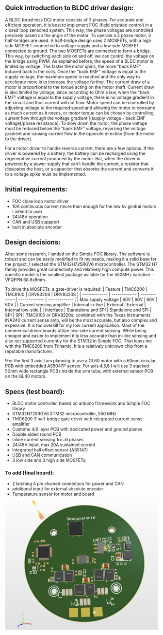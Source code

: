 ## Quick introduction to BLDC driver design:
A BLDC (brushless DC) motor consists of 3 phases. For accurate and efficient operation, it is best to implement FOC (field oriented control) in a closed loop sensored system. This way, the phase voltages are controlled precisely based on the angle of the motor.
To operate a 3 phase motor, 3 half-bridges are used. A half-bridge design uses 2 MOSFETs, with a high side MOSFET connected to voltage supply and a low side MOSFET connected to ground. The two MOSFETs are connected to form a bridge. This way, by switching each side on and off, we can control the voltage on the bridge using PWM.
As explained before, the speed of a BLDC motor is limited by voltage. The faster the motor spins, the more "back EMF" induced back in the coils. Once the "back EMF" voltage is equal to the supply voltage, the maximum speed is reached and the only way to accelerate more is to increase the voltage further.
The current draw of a motor is proportional to the torque acting on the motor shaft. Current draw is also limited by voltage, since according to Ohm's law, when the "back EMF" voltage is equal to the supply voltage, there is no voltage gradient in the circuit and thus current will not flow. 
Motor speed can be controlled by adjusting voltage to the required speed and allowing the motor to consume as much current as it needs, or motor torque can be chosen by controlling current flow through the voltage gradient [(supply voltage - back EMF voltage)/phase resistance].
To slow down the motor, the phase voltage must be reduced below the "back EMF" voltage, reversing the voltage gradient and causing current flow in the opposite direction (from the motor to the driver). 

For a motor driver to handle reverse current, there are a few options. If the driver is powered by a battery, the battery can be recharged using the regenerative current produced by the motor. But, when the driver is powered by a power supply that can't handle the current, a resistor that dissipates the heat, or a capacitor that absorbs the current and converts it to a voltage spike must be implemented.

## Initial requirements:
- FOC close loop motor driver
- 10A continuous current (more than enough for the low kv gimbal motors I intend to use)
- 24/48V operation
- CAN and USB suppport
- built in absolute encoder

## Design decisions:
After some research, I landed on the Simple FOC library. The software is robust and can be easily modified to fit my needs, making it a solid base for the project.
I selected the STM32H725RGV6 microcontroller. The STM32 H7 family provides great connectivity and relatively high compute power. This specific model is the smallest package avilable for the 550MHz variation - VFQFPN 68 8x8mm.

To drive the MOSFETs, a gate-driver is required:
| Feature  | TMC6200 | TMC6100 | DRV8320S | DRV8323S |
| ------------- | ------------- | ------------- | ------------- | ------------- |
| Max supply voltage | 60V | 60V | 60V | 60V |
| Current sensing amplifier | Internal in-line | External | External | Internal low-side | 
| Interface | Standalone and SPI | Standalone and SPI | SPI | SPI |
TMC6100 or DRV8320s, combined with the Texas Instruments INA240 current sense amp, will be the most accurate, but also complex and expensive. It is too overkill for my low current application.
Most of the commerical driver boards utilize low-side current sensing. While being cheaper and easier to implement it is less accurate than in-line sensing and also not supported currently for the STM32 in Simple FOC.
That leavs me with the TMC6200 from Trinamic. It is a relatively unknown chip from a reputable manufacturer.


!For the first 3 axis I am planning to use a GL60 motor with a 60mm circular PCB with embedded AS5047P sensor. For axis 4,5,6 I will use 3 stacked 50mm wide rectangle PCBs inside the arm tube, with external sensor PCB on the GL40 motors.

## Specs (test board):
- BLDC motor controller, based on arduino framework and Simple FOC library
- STM32H725RGV6 STM32 microcontroller, 550 MHz
- TMC6200 3 half-bridge gate driver with integrated current sense amplifier
- Custome 4/6 layer PCB with dedicated power and ground planes
- Double sided round PCB
- Inline current sensing for all phases
- 24/48V input, max 20A sustained current
- Integrated hall effect sensor (AS5147)
- USB and CAN communication
- 3 low side and 3 high side MOSFETs.
### To add (final board):
- 2 latching 4 pin chained connectors for power and CAN
- additional input for external absolute encoder
- Temperature sensor for motor and board




![Test station](https://github.com/nadavelkabets/Robot-Arm/blob/main/controller/SCR-20230510-wyj.png)
